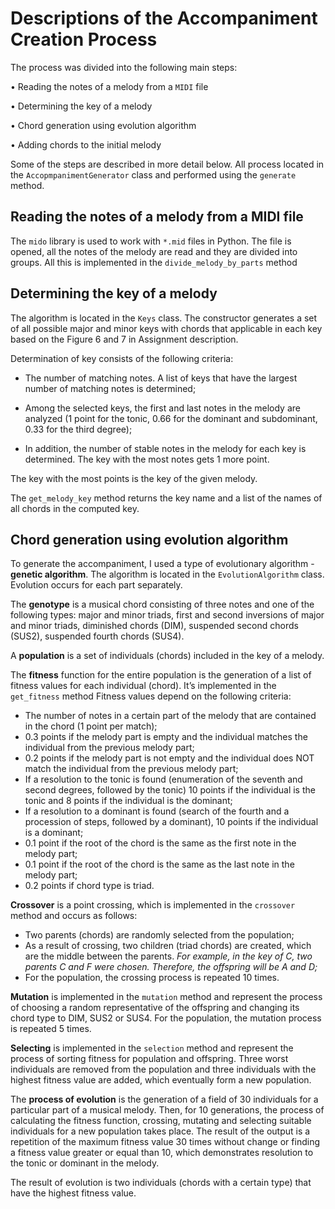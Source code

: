 # Descriptions of the Accompaniment Creation Process

The process was divided into the following main steps:

• Reading the notes of a melody from a `MIDI` file

• Determining the key of a melody

• Chord generation using evolution algorithm

• Adding chords to the initial melody

Some of the steps are described in more detail below. All process
located in the `AccopmpanimentGenerator` class and performed using
the `generate` method.


## Reading the notes of a melody from a MIDI file


The `mido` library is used to work with `*.mid` files in Python. The file
is opened, all the notes of the melody are read and they are divided
into groups. All this is implemented in the `divide_melody_by_parts`
method


## Determining the key of a melody

The algorithm is located in the `Keys` class. The constructor
generates a set of all possible major and minor keys with chords that
applicable in each key based on the Figure 6 and 7 in Assignment
description.

Determination of key consists of the following criteria:

- The number of matching notes. A list of keys that have the largest
number of matching notes is determined;

- Among the selected keys, the first and last notes in the melody
are analyzed (1 point for the tonic, 0.66 for the dominant and
subdominant, 0.33 for the third degree);

- In addition, the number of stable notes in the melody for each key
is determined. The key with the most notes gets 1 more point.

The key with the most points is the key of the given melody.

The `get_melody_key` method returns the key name and a list of the
names of all chords in the computed key.

## Chord generation using evolution algorithm

To generate the accompaniment, I used a type of evolutionary
algorithm - **genetic algorithm**. The algorithm is located in the
`EvolutionAlgorithm` class. Evolution occurs for each part separately.

The **genotype** is a musical chord consisting of three notes and one
of the following types: major and minor triads, first and second
inversions of major and minor triads, diminished chords (DIM),
suspended second chords (SUS2), suspended fourth chords (SUS4).

A **population** is a set of individuals (chords) included in the key of
a melody.

The **fitness** function for the entire population is the generation of
a list of fitness values for each individual (chord). It’s implemented in
the `get_fitness` method Fitness values depend on the following criteria:
- The number of notes in a certain part of the melody that are
contained in the chord (1 point per match);
- 0.3 points if the melody part is empty and the individual matches the
individual from the previous melody part;
- 0.2 points if the melody part is not empty and the individual does
NOT match the individual from the previous melody part;
- If a resolution to the tonic is found (enumeration of the seventh and
second degrees, followed by the tonic) 10 points if the individual is
the tonic and 8 points if the individual is the dominant;
- If a resolution to a dominant is found (search of the fourth and a
procession of steps, followed by a dominant), 10 points if the
individual is a dominant;
- 0.1 point if the root of the chord is the same as the first note in the
melody part;
- 0.1 point if the root of the chord is the same as the last note in the
melody part;
- 0.2 points if chord type is triad.


**Crossover** is a point crossing, which is implemented in the
`crossover` method and occurs as follows:
- Two parents (chords) are randomly selected from the population;
- As a result of crossing, two children (triad chords) are created, which
are the middle between the parents. *For example, in the key of C,
two parents C and F were chosen. Therefore, the offspring will be A
and D;*
- For the population, the crossing process is repeated 10 times.

**Mutation** is implemented in the `mutation` method and represent
the process of choosing a random representative of the offspring and
changing its chord type to DIM, SUS2 or SUS4. For the population, the
mutation process is repeated 5 times.

**Selecting** is implemented in the `selection` method and represent
the process of sorting fitness for population and offspring. Three worst
individuals are removed from the population and three individuals with
the highest fitness value are added, which eventually form a new
population.

The **process of evolution** is the generation of a field of 30
individuals for a particular part of a musical melody. Then, for 10
generations, the process of calculating the fitness function, crossing,
mutating and selecting suitable individuals for a new population takes
place. The result of the output is a repetition of the maximum fitness
value 30 times without change or finding a fitness value greater or
equal than 10, which demonstrates resolution to the tonic or dominant
in the melody.

The result of evolution is two individuals (chords with a certain
type) that have the highest fitness value.
